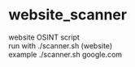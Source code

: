 # website_scanner
website OSINT script  
run with ./scanner.sh (website)  
example ./scanner.sh google.com

